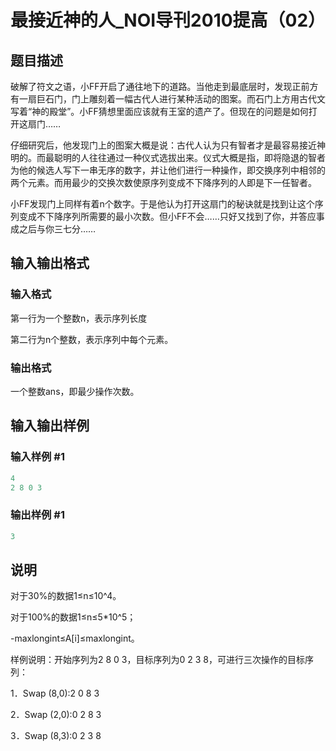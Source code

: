 # 最接近神的人_NOI导刊2010提高（02）

## 题目描述

破解了符文之语，小FF开启了通往地下的道路。当他走到最底层时，发现正前方有一扇巨石门，门上雕刻着一幅古代人进行某种活动的图案。而石门上方用古代文写着“神的殿堂”。小FF猜想里面应该就有王室的遗产了。但现在的问题是如何打开这扇门……

仔细研究后，他发现门上的图案大概是说：古代人认为只有智者才是最容易接近神明的。而最聪明的人往往通过一种仪式选拔出来。仪式大概是指，即将隐退的智者为他的候选人写下一串无序的数字，并让他们进行一种操作，即交换序列中相邻的两个元素。而用最少的交换次数使原序列变成不下降序列的人即是下一任智者。

小FF发现门上同样有着n个数字。于是他认为打开这扇门的秘诀就是找到让这个序列变成不下降序列所需要的最小次数。但小FF不会……只好又找到了你，并答应事成之后与你三七分……

## 输入输出格式

### 输入格式

第一行为一个整数n，表示序列长度

第二行为n个整数，表示序列中每个元素。

### 输出格式

一个整数ans，即最少操作次数。

## 输入输出样例

### 输入样例 #1

```cpp
4
2 8 0 3

```
### 输出样例 #1

```cpp
3
```


## 说明

对于30%的数据1≤n≤10^4。

对于100%的数据1≤n≤5\*10^5；

-maxlongint≤A[i]≤maxlongint。

样例说明：开始序列为2 8 0 3，目标序列为0 2 3 8，可进行三次操作的目标序列：

1．Swap (8,0):2 0 8 3

2．Swap (2,0):0 2 8 3

3．Swap (8,3):0 2 3 8

